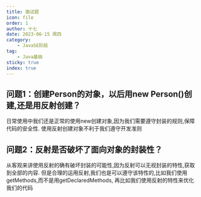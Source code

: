 ```yaml
---
title: 面试题
icon: file
order: 1
author: 十七
date: 2023-06-15 周四
category:
	- JavaSE阶段
tag:
	- Java基础
sticky: true
index: true
---
```




## 问题1：创建Person的对象，以后用new Person()创建,还是用反射创建？

日常使用中我们还是正常的使用new创建对象,因为我们需要遵守封装的规则,保障代码的安全性. 使用反射创建对象不利于我们遵守开发准则

## 问题2：反射是否破坏了面向对象的封装性？

从客观来讲使用反射的确有破坏封装的可能性,因为反射可以无视封装的特性,获取到全部的内容. 但是合理的运用反射,我们也是可以遵守该特性的,比如我们使用getMethods,而不是用getDeclaredMethods, 再比如我们使用反射的特性来优化我们的代码
